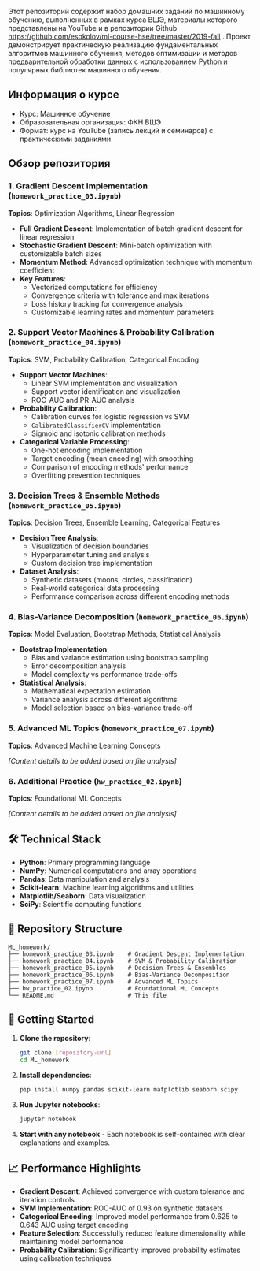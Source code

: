 Этот репозиторий содержит набор домашних заданий по машинному обучению, выполненных в рамках курса ВШЭ, материалы которого представлены на YouTube и в репозитории Github https://github.com/esokolov/ml-course-hse/tree/master/2019-fall . Проект демонстрирует практическую реализацию фундаментальных алгоритмов машинного обучения, методов оптимизации и методов предварительной обработки данных с использованием Python и популярных библиотек машинного обучения.

## Информация о курсе

- Курс: Машинное обучение
- Образовательная организация: ФКН ВШЭ
- Формат: курс на YouTube (запись лекций и семинаров) с практическими заданиями

## Обзор репозитория

### 1. **Gradient Descent Implementation** (`homework_practice_03.ipynb`)
**Topics**: Optimization Algorithms, Linear Regression

- **Full Gradient Descent**: Implementation of batch gradient descent for linear regression
- **Stochastic Gradient Descent**: Mini-batch optimization with customizable batch sizes
- **Momentum Method**: Advanced optimization technique with momentum coefficient
- **Key Features**:
  - Vectorized computations for efficiency
  - Convergence criteria with tolerance and max iterations
  - Loss history tracking for convergence analysis
  - Customizable learning rates and momentum parameters

### 2. **Support Vector Machines & Probability Calibration** (`homework_practice_04.ipynb`)
**Topics**: SVM, Probability Calibration, Categorical Encoding

- **Support Vector Machines**:
  - Linear SVM implementation and visualization
  - Support vector identification and visualization
  - ROC-AUC and PR-AUC analysis
- **Probability Calibration**:
  - Calibration curves for logistic regression vs SVM
  - `CalibratedClassifierCV` implementation
  - Sigmoid and isotonic calibration methods
- **Categorical Variable Processing**:
  - One-hot encoding implementation
  - Target encoding (mean encoding) with smoothing
  - Comparison of encoding methods' performance
  - Overfitting prevention techniques

### 3. **Decision Trees & Ensemble Methods** (`homework_practice_05.ipynb`)
**Topics**: Decision Trees, Ensemble Learning, Categorical Features

- **Decision Tree Analysis**:
  - Visualization of decision boundaries
  - Hyperparameter tuning and analysis
  - Custom decision tree implementation
- **Dataset Analysis**:
  - Synthetic datasets (moons, circles, classification)
  - Real-world categorical data processing
  - Performance comparison across different encoding methods

### 4. **Bias-Variance Decomposition** (`homework_practice_06.ipynb`)
**Topics**: Model Evaluation, Bootstrap Methods, Statistical Analysis

- **Bootstrap Implementation**:
  - Bias and variance estimation using bootstrap sampling
  - Error decomposition analysis
  - Model complexity vs performance trade-offs
- **Statistical Analysis**:
  - Mathematical expectation estimation
  - Variance analysis across different algorithms
  - Model selection based on bias-variance trade-off

### 5. **Advanced ML Topics** (`homework_practice_07.ipynb`)
**Topics**: Advanced Machine Learning Concepts

*[Content details to be added based on file analysis]*

### 6. **Additional Practice** (`hw_practice_02.ipynb`)
**Topics**: Foundational ML Concepts

*[Content details to be added based on file analysis]*

## 🛠️ Technical Stack

- **Python**: Primary programming language
- **NumPy**: Numerical computations and array operations
- **Pandas**: Data manipulation and analysis
- **Scikit-learn**: Machine learning algorithms and utilities
- **Matplotlib/Seaborn**: Data visualization
- **SciPy**: Scientific computing functions



## 📁 Repository Structure

```
ML_homework/
├── homework_practice_03.ipynb    # Gradient Descent Implementation
├── homework_practice_04.ipynb    # SVM & Probability Calibration
├── homework_practice_05.ipynb    # Decision Trees & Ensembles
├── homework_practice_06.ipynb    # Bias-Variance Decomposition
├── homework_practice_07.ipynb    # Advanced ML Topics
├── hw_practice_02.ipynb          # Foundational ML Concepts
└── README.md                     # This file
```

## 🚀 Getting Started

1. **Clone the repository**:
   ```bash
   git clone [repository-url]
   cd ML_homework
   ```

2. **Install dependencies**:
   ```bash
   pip install numpy pandas scikit-learn matplotlib seaborn scipy
   ```

3. **Run Jupyter notebooks**:
   ```bash
   jupyter notebook
   ```

4. **Start with any notebook** - Each notebook is self-contained with clear explanations and examples.

## 📈 Performance Highlights

- **Gradient Descent**: Achieved convergence with custom tolerance and iteration controls
- **SVM Implementation**: ROC-AUC of 0.93 on synthetic datasets
- **Categorical Encoding**: Improved model performance from 0.625 to 0.643 AUC using target encoding
- **Feature Selection**: Successfully reduced feature dimensionality while maintaining model performance
- **Probability Calibration**: Significantly improved probability estimates using calibration techniques


